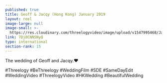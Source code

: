 ```yaml
---
published: true
title: Geoff & Jacqy (Hong Kong) January 2019
layout: reel
image-large: null
image-small: >-
  https://res.cloudinary.com/threelogyvideo/image/upload/v1547995468/Jacq_3-03ab.jpg
link: 7Dj0CNNSNyQ
type: international
section-rank: 15
---
```

The wedding of Geoff and Jacqy.❤️

#Threelogy #BeThreelogy #WeddingFilm #SDE #SameDayEdit #WeddingVideo #ThreelogyVideo #HKWedding #BeautifulWedding 
